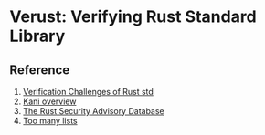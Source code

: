 # Verust: Verifying Rust Standard Library

## Reference
1. [Verification Challenges of Rust std](https://model-checking.github.io/verify-rust-std)
1. [Kani overview](https://model-checking.github.io/kani-verifier-blog/2023/08/03/turbocharging-rust-code-verification.html)
1. [The Rust Security Advisory Database](https://rustsec.org/advisories/)
1. [Too many lists](https://rust-unofficial.github.io/too-many-lists/fifth-miri.html)
